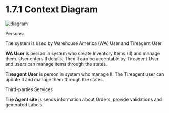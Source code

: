 # 1.7.1 Context Diagram

![diagram](https://www.plantuml.com/plantuml/svg/0/ZPDFJ-Cm4CNl-HG3boqID9SzxOcgLD1LWQXDXJX5qsH4B3bsrfuKvTllcFnfeKNY5h_a_TxCKtph6HqtbOukbCbrKn2KpBN_4ySEtwTlYijcrtXokJLCXgUvhM8id4AprqtTnFFVDub6mzl7LQoHoRD8sLo-HcN8JUl0ZbQpr-TjchqiquTijRXVFDrDhg8e8UUjcR1oX6y2pqBGDLocWm1R4IwFbL--qwvEpLXKodnopuBorTw9ezytTQqLkQosZb4F8snw6HBhaFKuoA0BQ6wh6aqBYwhMjYKwC9MNxRK-WIwDx_H0bQUHEhuuZut6EYVlwAYqmklHOduPf9uQWEjcru8ri4Qb_KS39O5lFLC5RA54KsY2WtDMaLCvWZ9xQScwLb8FeMF7VPKm2uSVv7YKbE3sOOirwQFviOlikpcprrn2cK16XGgDvCDoc0wsHd5W1kJNt-SCwl4x_sV0MM_Yx5x9jT2u8-slOOzQ5SZA6ZaGvzEmzj_DyrFyaAR9fX_g57HSufh-DN9JGaNt90s7FJl-2Iow9LE4E_GV)

Persons:

The system is used by Warehouse America (WA) User and Tireagent User

**WA User** is person in system who create Inventory Items (II) and manage them. User enters II details. Then II can be acceptable by Tireagent User and users can manage items through the states.

**Tireagent User** is person in system who manage II. The Tireagent user can update II and manage them through the states.


Third-parties Services

**Tire Agent site** is sends information about Orders, provide validations and generated Labels.
